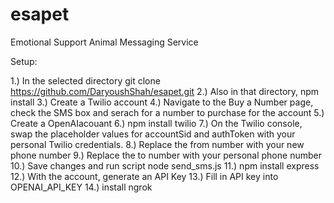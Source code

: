 # esapet
Emotional Support Animal Messaging Service

Setup:

1.) In the selected directory git clone https://github.com/DaryoushShah/esapet.git
2.) Also in that directory, npm install 
3.) Create a Twilio account
4.) Navigate to the Buy a Number page, check the SMS box and serach for a number to purchase for the account 
5.) Create a OpenAIacouant
6.) npm install twilio
7.) On the Twilio console, swap the placeholder values for accountSid and authToken with your personal Twilio credentials. 
8.) Replace the from number with your new phone number
9.) Replace the to number with your personal phone number
10.) Save changes and run script node send_sms.js 
11.) npm install express
12.) With the account, generate an API Key
13.) Fill in API key into OPENAI_API_KEY 
14.) install ngrok 
